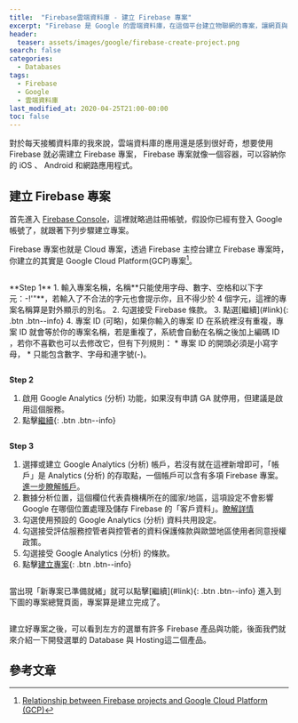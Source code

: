 ```yaml
---
title:  "Firebase雲端資料庫 - 建立 Firebase 專案"
excerpt: "Firebase 是 Google 的雲端資料庫，在這個平台建立物聯網的專案，讓網頁與 IoT 設備能存取這個資料庫，就能達到遠端控制的效果。"
header:
  teaser: assets/images/google/firebase-create-project.png
search: false
categories: 
  - Databases
tags:
  - Firebase
  - Google
  - 雲端資料庫
last_modified_at: 2020-04-25T21:00-00:00
toc: false
---
```

對於每天接觸資料庫的我來說，雲端資料庫的應用還是感到很好奇，想要使用 Firebase 就必需建立 Firebase 專案， Firebase 專案就像一個容器，可以容納你的 iOS 、 Android 和網路應用程式。

## 建立 Firebase 專案
首先進入 [Firebase Console](https://console.firebase.google.com/)，這裡就略過註冊帳號，假設你已經有登入 Google 帳號了，就跟著下列步驟建立專案。

Firebase 專案也就是 Cloud 專案，透過 Firebase 主控台建立 Firebase 專案時，你建立的其實是 Google Cloud Platform(GCP)專案[^gcp-project]。

[^gcp-project]: [Relationship between Firebase projects and Google Cloud Platform (GCP)](https://firebase.google.com/docs/projects/learn-more?authuser=0#firebase-cloud-relationship)

<figure class="align-center">
<img src="{{ site.url }}{{ site.baseurl }}/assets/images/google/firebase-create-project.png" alt="">
</figure> 
**Step 1**
1. 輸入專案名稱，名稱**只能使用字母、數字、空格和以下字元：-!'"**，若輸入了不合法的字元也會提示你，且不得少於 4 個字元，這裡的專案名稱算是對外顯示的別名。
2. 勾選接受 Firebase 條款。
3. 點選[繼續](#link){: .btn .btn--info}
4. 專案 ID (可略)，如果你輸入的專案 ID 在系統裡沒有重複，專案 ID 就會等於你的專案名稱，若是重複了，系統會自動在名稱之後加上編碼 ID ，若你不喜歡也可以去修改它，但有下列規則：
    * 專案 ID 的開頭必須是小寫字母，
    * 只能包含數字、字母和連字號(-)。
<figure class="align-center">
<a href="/assets/images/google/firebase-create-project-name-step1.png"><img src="{{ site.url }}{{ site.baseurl }}/assets/images/google/firebase-create-project-name-step1.png" alt=""></a>
</figure> 

**Step 2**
1. 啟用 Google Analytics (分析) 功能，如果沒有申請 GA 就停用，但建議是啟用這個服務。
2. 點擊[繼續](#link){: .btn .btn--info}
<figure class="align-center">
<a href="/assets/images/google/firebase-create-project-ga-step2.png"><img src="{{ site.url }}{{ site.baseurl }}/assets/images/google/firebase-create-project-ga-step2.png" alt=""></a>
</figure> 

**Step 3**
1. 選擇或建立 Google Analytics (分析) 帳戶，若沒有就在這裡新增即可，「帳戶」是 Analytics (分析) 的存取點，一個帳戶可以含有多項 Firebase 專案。[進一步瞭解帳戶](https://support.google.com/analytics/answer/1009618?ref_topic=3544906&authuser=0)。
2. 數據分析位置，這個欄位代表貴機構所在的國家/地區，這項設定不會影響 Google 在哪個位置處理及儲存 Firebase 的「客戶資料」。[瞭解詳情](https://firebase.google.com/support/guides/locations)
3. 勾選使用預設的 Google Analytics (分析) 資料共用設定。
4. 勾選接受評估服務控管者與控管者的資料保護條款與歐盟地區使用者同意授權政策。
5. 勾選接受 Google Analytics (分析) 的條款。
6. 點擊[建立專案](#link){: .btn .btn--info}
<figure class="align-center">
<a href="/assets/images/google/firebase-create-project-ga-step3.png"><img src="{{ site.url }}{{ site.baseurl }}/assets/images/google/firebase-create-project-ga-step3.png" alt=""></a>
</figure> 
當出現「新專案已準備就緒」就可以點擊[繼續](#link){: .btn .btn--info} 進入到下圖的專案總覽頁面，專案算是建立完成了。
<figure class="align-center">
<a href="/assets/images/google/firebase-project-overview.png"><img src="{{ site.url }}{{ site.baseurl }}/assets/images/google/firebase-project-overview.png" alt=""></a>
</figure>

建立好專案之後，可以看到左方的選單有許多 Firebase 產品與功能，後面我們就來介紹一下開發選單的 Database 與 Hosting這二個產品。

## 參考文章